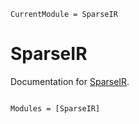 ```@meta
CurrentModule = SparseIR
```

# SparseIR

Documentation for [SparseIR](https://github.com/shinaoka/SparseIR.jl).

```@index
```

```@autodocs
Modules = [SparseIR]
```
